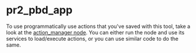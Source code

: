 pr2_pbd_app
=======

To use programmatically use actions that you've saved with this tool, take a look at the [action_manager node](https://github.com/hcrlab/pr2_pbd_app/blob/pose-saver/pr2_pbd_interaction/nodes/action_manager.py). You can either run the node and use its services to load/execute actions, or you can use similar code to do the same. 
